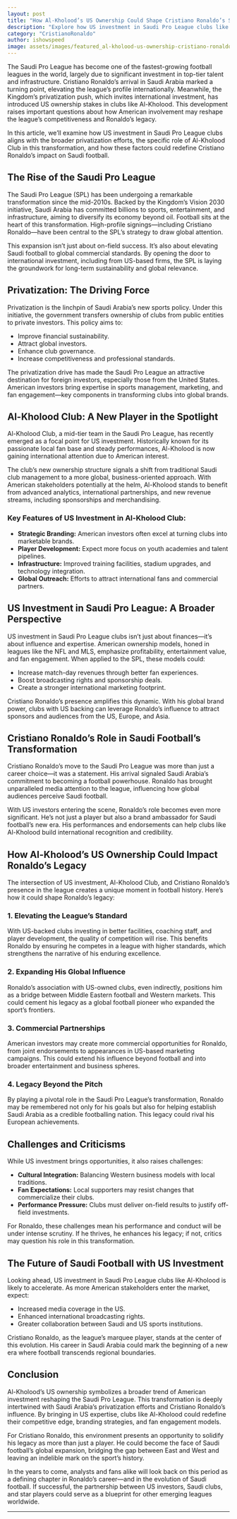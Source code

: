 ```yaml
---
layout: post
title: "How Al-Kholood’s US Ownership Could Shape Cristiano Ronaldo’s Saudi Pro League Legacy"
description: "Explore how US investment in Saudi Pro League clubs like Al-Kholood could impact Cristiano Ronaldo’s legacy amid Saudi football’s privatization drive."
category: "CristianoRonaldo"
author: ishowspeed
image: assets/images/featured_al-kholood-us-ownership-cristiano-ronaldo-legacy.webp
---
```


The Saudi Pro League has become one of the fastest-growing football leagues in the world, largely due to significant investment in top-tier talent and infrastructure. Cristiano Ronaldo’s arrival in Saudi Arabia marked a turning point, elevating the league’s profile internationally. Meanwhile, the Kingdom’s privatization push, which invites international investment, has introduced US ownership stakes in clubs like Al-Kholood. This development raises important questions about how American involvement may reshape the league’s competitiveness and Ronaldo’s legacy.

In this article, we’ll examine how US investment in Saudi Pro League clubs aligns with the broader privatization efforts, the specific role of Al-Kholood Club in this transformation, and how these factors could redefine Cristiano Ronaldo’s impact on Saudi football.

## The Rise of the Saudi Pro League

The Saudi Pro League (SPL) has been undergoing a remarkable transformation since the mid-2010s. Backed by the Kingdom’s Vision 2030 initiative, Saudi Arabia has committed billions to sports, entertainment, and infrastructure, aiming to diversify its economy beyond oil. Football sits at the heart of this transformation. High-profile signings—including Cristiano Ronaldo—have been central to the SPL’s strategy to draw global attention.

This expansion isn’t just about on-field success. It’s also about elevating Saudi football to global commercial standards. By opening the door to international investment, including from US-based firms, the SPL is laying the groundwork for long-term sustainability and global relevance.

## Privatization: The Driving Force

Privatization is the linchpin of Saudi Arabia’s new sports policy. Under this initiative, the government transfers ownership of clubs from public entities to private investors. This policy aims to:

* Improve financial sustainability.
* Attract global investors.
* Enhance club governance.
* Increase competitiveness and professional standards.

The privatization drive has made the Saudi Pro League an attractive destination for foreign investors, especially those from the United States. American investors bring expertise in sports management, marketing, and fan engagement—key components in transforming clubs into global brands.

## Al-Kholood Club: A New Player in the Spotlight

Al-Kholood Club, a mid-tier team in the Saudi Pro League, has recently emerged as a focal point for US investment. Historically known for its passionate local fan base and steady performances, Al-Kholood is now gaining international attention due to American interest.

The club’s new ownership structure signals a shift from traditional Saudi club management to a more global, business-oriented approach. With American stakeholders potentially at the helm, Al-Kholood stands to benefit from advanced analytics, international partnerships, and new revenue streams, including sponsorships and merchandising.

### Key Features of US Investment in Al-Kholood Club:

* **Strategic Branding:** American investors often excel at turning clubs into marketable brands.
* **Player Development:** Expect more focus on youth academies and talent pipelines.
* **Infrastructure:** Improved training facilities, stadium upgrades, and technology integration.
* **Global Outreach:** Efforts to attract international fans and commercial partners.

## US Investment in Saudi Pro League: A Broader Perspective

US investment in Saudi Pro League clubs isn’t just about finances—it’s about influence and expertise. American ownership models, honed in leagues like the NFL and MLS, emphasize profitability, entertainment value, and fan engagement. When applied to the SPL, these models could:

* Increase match-day revenues through better fan experiences.
* Boost broadcasting rights and sponsorship deals.
* Create a stronger international marketing footprint.

Cristiano Ronaldo’s presence amplifies this dynamic. With his global brand power, clubs with US backing can leverage Ronaldo’s influence to attract sponsors and audiences from the US, Europe, and Asia.

## Cristiano Ronaldo’s Role in Saudi Football’s Transformation

Cristiano Ronaldo’s move to the Saudi Pro League was more than just a career choice—it was a statement. His arrival signaled Saudi Arabia’s commitment to becoming a football powerhouse. Ronaldo has brought unparalleled media attention to the league, influencing how global audiences perceive Saudi football.

With US investors entering the scene, Ronaldo’s role becomes even more significant. He’s not just a player but also a brand ambassador for Saudi football’s new era. His performances and endorsements can help clubs like Al-Kholood build international recognition and credibility.

## How Al-Kholood’s US Ownership Could Impact Ronaldo’s Legacy

The intersection of US investment, Al-Kholood Club, and Cristiano Ronaldo’s presence in the league creates a unique moment in football history. Here’s how it could shape Ronaldo’s legacy:

### 1. **Elevating the League’s Standard**

With US-backed clubs investing in better facilities, coaching staff, and player development, the quality of competition will rise. This benefits Ronaldo by ensuring he competes in a league with higher standards, which strengthens the narrative of his enduring excellence.

### 2. **Expanding His Global Influence**

Ronaldo’s association with US-owned clubs, even indirectly, positions him as a bridge between Middle Eastern football and Western markets. This could cement his legacy as a global football pioneer who expanded the sport’s frontiers.

### 3. **Commercial Partnerships**

American investors may create more commercial opportunities for Ronaldo, from joint endorsements to appearances in US-based marketing campaigns. This could extend his influence beyond football and into broader entertainment and business spheres.

### 4. **Legacy Beyond the Pitch**

By playing a pivotal role in the Saudi Pro League’s transformation, Ronaldo may be remembered not only for his goals but also for helping establish Saudi Arabia as a credible footballing nation. This legacy could rival his European achievements.

## Challenges and Criticisms

While US investment brings opportunities, it also raises challenges:

* **Cultural Integration:** Balancing Western business models with local traditions.
* **Fan Expectations:** Local supporters may resist changes that commercialize their clubs.
* **Performance Pressure:** Clubs must deliver on-field results to justify off-field investments.

For Ronaldo, these challenges mean his performance and conduct will be under intense scrutiny. If he thrives, he enhances his legacy; if not, critics may question his role in this transformation.

## The Future of Saudi Football with US Investment

Looking ahead, US investment in Saudi Pro League clubs like Al-Kholood is likely to accelerate. As more American stakeholders enter the market, expect:

* Increased media coverage in the US.
* Enhanced international broadcasting rights.
* Greater collaboration between Saudi and US sports institutions.

Cristiano Ronaldo, as the league’s marquee player, stands at the center of this evolution. His career in Saudi Arabia could mark the beginning of a new era where football transcends regional boundaries.

## Conclusion

Al-Kholood’s US ownership symbolizes a broader trend of American investment reshaping the Saudi Pro League. This transformation is deeply intertwined with Saudi Arabia’s privatization efforts and Cristiano Ronaldo’s influence. By bringing in US expertise, clubs like Al-Kholood could redefine their competitive edge, branding strategies, and fan engagement models.

For Cristiano Ronaldo, this environment presents an opportunity to solidify his legacy as more than just a player. He could become the face of Saudi football’s global expansion, bridging the gap between East and West and leaving an indelible mark on the sport’s history.

In the years to come, analysts and fans alike will look back on this period as a defining chapter in Ronaldo’s career—and in the evolution of Saudi football. If successful, the partnership between US investors, Saudi clubs, and star players could serve as a blueprint for other emerging leagues worldwide.

---
